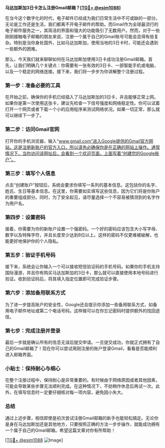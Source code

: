 **马达加斯加3日卡怎么注册Gmail邮箱？[[TG💪+ @esim1088](https://t.me/s/esim1088)]**

在当今这个数字化的时代，电子邮件已经成为我们日常生活中不可或缺的一部分。无论是工作还是生活，我们都离不开电子邮件的帮助。而Gmail作为全球最流行的电子邮件服务之一，其简洁的界面和强大的功能吸引了无数用户。然而，对于一些刚刚接触电子邮箱的朋友来说，注册一个属于自己的Gmail账号可能会显得有些复杂。特别是当你身处国外，比如马达加斯加，使用当地的3日卡时，可能还会遇到一些额外的困难。

那么，今天我们就来聊聊如何在马达加斯加使用3日卡成功注册Gmail邮箱。首先，让我们明确几个关键点：你需要有一张有效的3日卡、一部智能手机或电脑，以及一个稳定的网络连接。接下来，我们将一步步为你讲解整个注册过程。

### 第一步：准备必要的工具

在开始之前，确保你的手机已经插入了马达加斯加的3日卡，并且能够正常上网。如果你是第一次使用这张卡，建议先检查一下信号强度和网络稳定性。你可以试着打开一个网页或者下载一个小的应用程序来测试网络状况。如果一切正常，那么就可以继续下一步了。

### 第二步：访问Gmail官网

打开你的手机浏览器，输入“www.gmail.com”进入Google提供的Gmail官方网站。这是注册新账户的官方入口，所以请务必确保你是在正确的网站上操作。通常情况下，当你访问该网址后，会看到一个欢迎页面，上面写着“创建您的Google账户”。

### 第三步：填写个人信息

点击“创建账户”按钮后，系统会要求你填写一系列的基本信息。这包括你的名字、姓氏、生日等基本信息。在这里，你需要如实填写这些信息，因为它们将是你账户的重要组成部分。同时，为了安全起见，请尽量选择一个不容易被猜测到的名字作为用户名。

### 第四步：设置密码

接着，你需要为你的新账户设置一个强密码。一个好的密码应该包含大小写字母、数字以及特殊字符，并且长度至少达到8位以上。这样的密码不仅更难被破解，也能更好地保护你的个人隐私。

### 第五步：验证手机号码

接下来，系统会让你输入一个可以接收短信验证码的手机号码。如果你的手机支持国际漫游，并且你有购买马达加斯加的3日卡，那么就可以直接使用本地号码进行验证。收到验证码后，将其填入指定位置即可完成验证步骤。

### 第六步：添加备用联系方式

为了进一步提高账户的安全性，Google还会提示你添加一些备用联系方式，如备用电子邮件地址或第二个电话号码。这样做可以在你忘记密码时提供额外的找回途径。

### 第七步：完成注册并登录

最后一步就是确认所有的信息无误后提交申请。一旦提交成功，你就正式拥有了自己的Gmail邮箱了！现在你可以尝试用刚注册的账户登录Gmail，看看是否能顺利进入邮箱界面。

### 小贴士：保持耐心与细心

在整个注册过程中，保持耐心是非常重要的。有时候由于网络原因或者其他因素，可能会导致某些步骤无法顺利完成。在这种情况下，不妨稍作休息后再试一次。此外，在填写信息时一定要仔细核对每一项内容，避免因小失大。

### 总结

通过上述步骤，相信即使是初次尝试注册Gmail邮箱的新手也能轻松搞定。无论你是身在马达加斯加还是其他地方，只要按照正确的方法一步步操作，就能成功拥有一个属于自己的Gmail邮箱。希望这篇文章对你有所帮助！

[[TG💪+ @esim1088](https://t.me/s/esim1088) ![Image](https://i.postimg.cc/4NQfJmqS/Snipaste-2025-05-13-00-14-12.png)]